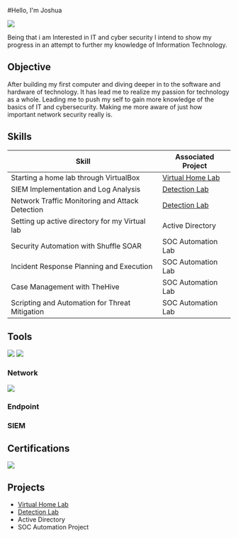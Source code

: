 #Hello, I'm Joshua

<a href="https://linkedin.com/in/joshua-knisley-842a05336/"><img src="https://img.shields.io/badge/-LinkedIn-0072b1?&style=for-the-badge&logo=linkedin&logoColor=white" /></a>
                                             
Being that i am Interested in IT and cyber security I intend to show my progress in an attempt to further my knowledge of Information Technology.

## Objective

After building my first computer and diving deeper in to the software and hardware of technology. It has lead me to realize my passion for technology as a whole. Leading me to push my self to gain more knowledge of the basics of IT and cybersecurity.
Making me more aware of just how important network security really is.

## Skills

| Skill                                         | Associated Project         |
|-----------------------------------------------|----------------------------|
| Starting a home lab through VirtualBox        | <a href="https://github.com/DemonzGunz/Virtual-Home-Lab/blob/main/README.md">Virtual Home Lab</a>| 
| SIEM Implementation and Log Analysis          | <a href="https://github.com/DemonzGunz/Detection-Lab">Detection Lab</a>|
| Network Traffic Monitoring and Attack Detection | <a href="https://github.com/DemonzGunz/Detection-Lab">Detection Lab</a>|
| Setting up active directory for my Virtual lab| Active Directory|
| Security Automation with Shuffle SOAR         | SOC Automation Lab|
| Incident Response Planning and Execution      | SOC Automation Lab|
| Case Management with TheHive                  | SOC Automation Lab|
| Scripting and Automation for Threat Mitigation | SOC Automation Lab|

## Tools
<img src="https://img.shields.io/badge/-VirtualBox-1679A7?&style=for-the-badge&logo=VirtualBox&logoColor=white" />
<img src="https://img.shields.io/badge/-Splunk-1679A7?&style=for-the-badge&logo=Splunk&logoColor=white" />

### Network
<div>
    <img src="https://img.shields.io/badge/-Wireshark-1679A7?&style=for-the-badge&logo=Wireshark&logoColor=white" />
    
</div>

### Endpoint
<div>
  
</div>

### SIEM
<div>

</div>

## Certifications
<div>
<a href="https://coursera.org/share/3470ada4c63705f7c1fba8a4b39b4f74"><img src="https://img.shields.io/badge/-Google IT Support Certificate-0072b1?&style=for-the-badge&logo=linkedin&logoColor=white" /></a>
</div>

## Projects
- <a href="https://github.com/DemonzGunz/Virtual-Home-Lab/blob/main/README.md">Virtual Home Lab</a>
- <a href="https://github.com/DemonzGunz/Detection-Lab">Detection Lab</a>
- Active Directory
- SOC Automation Project
